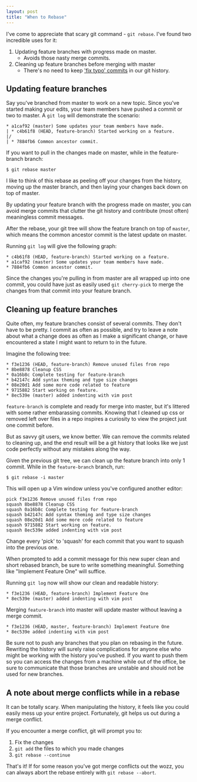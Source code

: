 ```yaml
---
layout: post
title: "When to Rebase"
---
```


I've come to appreciate that scary git command - `git rebase`. I've found two incredible uses for it:

1. Updating feature branches with progress made on master.
    * Avoids those nasty merge commits.
2. Cleaning up feature branches before merging with master
    * There's no need to keep ['fix typo' commits](https://github.com/jshawl/jshawl-v3/commit/b543e75c2fc05cb93b1ab77231fad3d3298de3e0) in our git history.
<!-- more -->

## Updating feature branches

Say you've branched from master to work on a new topic. Since you've started making your edits,
your team members have pushed a commit or two to master. A `git log` will demonstrate the scenario:

    * a1caf92 (master) Some updates your team members have made.
    | * c4b61f8 (HEAD, feature-branch) Started working on a feature. 
    |/
    | * 7884fb6 Common ancestor commit. 

 If you want to pull in the changes made on master, while in the feature-branch branch:

    $ git rebase master

 I like to think of this rebase as peeling off your changes from the history, moving up the master branch,
 and then laying your changes back down on top of master.

 By updating your feature branch with the progress made on master, you can avoid merge commits that clutter
 the git history and contribute (most often) meaningless commit messages.

 After the rebase, your git tree will show the feature branch on top of `master`, which means the common ancestor commit 
 is the latest update on master.

 Running `git log` will give the following graph:
     
    * c4b61f8 (HEAD, feature-branch) Started working on a feature. 
    * a1caf92 (master) Some updates your team members have made.
    * 7884fb6 Common ancestor commit. 

 Since the changes you're pulling in from master are all wrapped up into one commit, you could have just as easily used `git cherry-pick` to merge the changes
 from that commit into your feature branch.

## Cleaning up feature branches

Quite often, my feature branches consist of several commits. They don't have to be pretty. 
I commit as often as possible, and try to leave a note about what a change does as often as I make
a significant change, or have encountered a state I might want to return to in the future.

Imagine the following tree:

    * f3e1236 (HEAD, feature-branch) Remove unused files from repo
    * 8be8878 Cleanup CSS
    * 0a16b8c Complete testing for feature-branch 
    * b42147c Add syntax theming and type size changes
    * 08e20d1 Add some more code related to feature 
    * 9715882 Start working on feature.
    * 8ec539e (master) added indenting with vim post
 
`feature-branch` is complete and ready for merge into master, but it's littered with some rather embarassing commits.
Knowing that I cleaned up css or removed left over files in a repo inspires a curiosity to view the project just one
commit before. 

But as savvy git users, we know better. We can remove the commits related to cleaning up, and the end result will be a git history
that looks like we just code perfectly without any mistakes along the way. 

Given the previous git tree, we can clean up the feature branch into only 1 commit. While in the `feature-branch` branch, run:

    $ git rebase -i master

This will open up a Vim window unless you've configured another editor:

    pick f3e1236 Remove unused files from repo
    squash 8be8878 Cleanup CSS
    squash 0a16b8c Complete testing for feature-branch
    squash b42147c Add syntax theming and type size changes
    squash 08e20d1 Add some more code related to feature
    squash 9715882 Start working on feature.
    squash 8ec539e added indenting with vim post

Change every 'pick' to 'squash' for each commit that you want to squash into the previous one. 

When prompted to add a commit message for this new super clean and short rebased branch, be sure to write something meaningful. Something like "Implement Feature One"
will suffice.

Running `git log` now will show our clean and readable history:

    * f3e1236 (HEAD, feature-branch) Implement Feature One
    * 8ec539e (master) added indenting with vim post

Merging `feature-branch` into master will update master without leaving a merge commit.

    * f3e1236 (HEAD, master, feature-branch) Implement Feature One
    * 8ec539e added indenting with vim post

Be sure not to push any branches that you plan on rebasing in the future. Rewriting the history will surely
raise complications for anyone else who might be working with the history you've pushed. If you want to push them so you can
access the changes from a machine while out of the office, be sure to communicate that those branches are unstable and should not be used for new branches.

## A note about merge conflicts while in a rebase

It can be totally scary. When manipulating the history, it feels like you could easily mess up your entire project. Fortunately,
git helps us out during a merge conflict.

If you encounter a merge conflict, git will prompt you to:

1. Fix the changes
2. `git add` the files to which you made changes
3. `git rebase --continue`

That's it! If for some reason you've got merge conflicts out the wozz, you can always abort the rebase entirely with
`git rebase --abort`.


